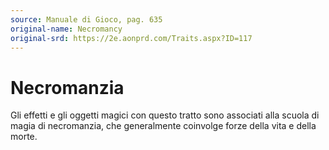 ```yaml
---
source: Manuale di Gioco, pag. 635
original-name: Necromancy
original-srd: https://2e.aonprd.com/Traits.aspx?ID=117
---
```


# Necromanzia

Gli effetti e gli oggetti magici con questo tratto sono associati alla scuola di
magia di necromanzia, che generalmente coinvolge forze della vita e della morte.
